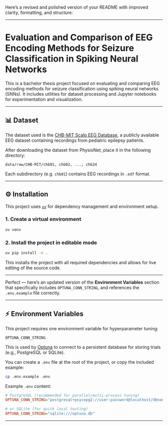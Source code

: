 Here’s a revised and polished version of your README with improved clarity, formatting, and structure:

---

# Evaluation and Comparison of EEG Encoding Methods for Seizure Classification in Spiking Neural Networks

This is a bachelor thesis project focused on evaluating and comparing EEG encoding methods for seizure classification using spiking neural networks (SNNs). It includes utilities for dataset processing and Jupyter notebooks for experimentation and visualization.

---

## 📊 Dataset

The dataset used is the [CHB-MIT Scalp EEG Database](https://physionet.org/content/chbmit/1.0.0/), a publicly available EEG dataset containing recordings from pediatric epilepsy patients.

After downloading the dataset from PhysioNet, place it in the following directory:

```
data/raw/CHB-MIT/chb01, chb02, ..., chb24
```

Each subdirectory (e.g. `chb01`) contains EEG recordings in `.edf` format.

---

## ⚙️ Installation

This project uses [`uv`](https://docs.astral.sh/uv/) for dependency management and environment setup.

### 1. Create a virtual environment

```bash
uv venv
```

### 2. Install the project in editable mode

```bash
uv pip install -e .
```

This installs the project with all required dependencies and allows for live editing of the source code.

---

Perfect — here’s an updated version of the **Environment Variables** section that specifically includes `OPTUNA_CONN_STRING`, and references the `.env.example` file correctly.

---

## ⚡ Environment Variables

This project requires one environment variable for hyperparameter tuning:

```env
OPTUNA_CONN_STRING
```

This is used by [Optuna](https://optuna.org/) to connect to a persistent database for storing trials (e.g., PostgreSQL or SQLite).

You can create a `.env` file at the root of the project, or copy the included example:

```bash
cp .env.example .env
```

Example `.env` content:

```ini
# PostgreSQL (recommended for parallel/multi-process tuning)
OPTUNA_CONN_STRING="postgresql+psycopg2://user:password@localhost/dbname"

# or SQLite (for quick local testing)
OPTUNA_CONN_STRING="sqlite:///optuna.db"
```

---
